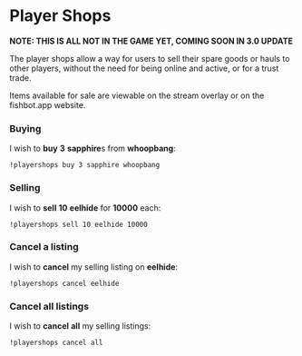 # Player Shops

**NOTE: THIS IS ALL NOT IN THE GAME YET, COMING SOON IN 3.0 UPDATE**

The player shops allow a way for users to sell their spare goods or hauls to other players, without the need for being online and active, or for a trust trade.

Items available for sale are viewable on the stream overlay or on the fishbot.app website.

### Buying

I wish to **buy** **3** **sapphire**s from **whoopbang**:

`!playershops buy 3 sapphire whoopbang`

### Selling

I wish to **sell** **10** **eelhide** for **10000** each:

`!playershops sell 10 eelhide 10000`

### Cancel a listing

I wish to **cancel** my selling listing on **eelhide**:

`!playershops cancel eelhide`

### Cancel all listings

I wish to **cancel** **all** my selling listings:

`!playershops cancel all`
